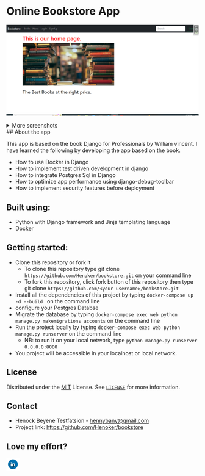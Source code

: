 # Online Bookstore App


![Book Store First Page Look!](static/images/bookstoreimproved.PNG) 

<details>
<summary>
More screenshots
</summary>

![Bokstore demo](static/images/Bookdetails.PNG)
![Bookstore debugger demo!](static/images/Debuger%20Tool.PNG)
##### For the best experience, please use a device with a width of at least 350px


</details>
## About the app

This app is based on the book Django for Professionals by William vincent.
I have learned the following by developing the app based on the book.

* How to use Docker in Django
* How to implement test driven development in django 
* How to integrate Postgres Sql in Django  
* How to optimize app performance using django-debug-toolbar
* How to implement security features before deployment

## Built using:
- Python with Django framework and Jinja templating language
- Docker

## Getting started:
- Clone this repository or fork it
    - To clone this repository type git clone `https://github.com/Henoker/bookstore.git` on your command line
    - To fork this repository, click fork button of this repository then type git clone `https://github.com/<your username>/bookstore.git`
- Install all the dependencies of this project by typing `docker-compose up -d --build ` on the command line
- configure your Postgres Databse 
- Migrate the database by typing `docker-compose exec web python manage.py makemigrations accounts` on the command line
- Run the project locally by typing `docker-compose exec web python manage.py runserver` on the command line
    - NB: to run it on your local network, type `python manage.py runserver 0.0.0.0:8000`
- You project will be accessible in your localhost or local network.


## License
Distributed under the [MIT](https://github.com/Henoker/bookstore/blob/master/LICENSE) License. See [`LICENSE`](https://github.com/Henoker/bookstore/blob/master/LICENSE) for more information.

## Contact
- Henock Beyene Testfatsion - [hennybany@gmail.com](mailto:hennybany@gmail.com)
- Project link: https://github.com/Henoker/bookstore

## Love my effort?

<a href='https://www.linkedin.com/in/henock-beyene-tesfatsion-921ba54b/' target='_blank'><img height='35' style='border:0px;height:34px;' src='static/images/linked.png' border='0' alt='Hire me at LinkediN' />